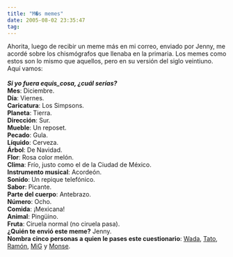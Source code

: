 ```yaml
---
title: "M�s memes"
date: 2005-08-02 23:35:47
tag: 
---
```

Ahorita, luego de recibir un meme más en mi correo, enviado por Jenny,
me acordé sobre los chismógrafos que llenaba en la primaria. Los memes
como estos son lo mismo que aquellos, pero en su versión del siglo
veintiuno. Aquí vamos:<br/><br/><strong><em>Si yo fuera equis_cosa, ¿cuál serías?</em></strong><br/><strong>Mes</strong>: Diciembre.<br/><strong>Día</strong>: Viernes.<br/><strong>Caricatura</strong>: Los Simpsons.<br/><strong>Planeta</strong>: Tierra.<br/><strong>Dirección</strong>: Sur.<br/><strong>Mueble</strong>: Un reposet.<br/><strong>Pecado</strong>: Gula.<br/><strong>Líquido</strong>: Cerveza.<br/><strong>Árbol</strong>: De Navidad.<br/><strong>Flor</strong>: Rosa color melón.<br/><strong>Clima</strong>: Frío, justo como el de la Ciudad de México.<br/><strong>Instrumento musical</strong>: Acordeón.<br/><strong>Sonido</strong>: Un repique telefónico.<br/><strong>Sabor</strong>: Picante.<br/><strong>Parte del cuerpo</strong>: Antebrazo.<br/><strong>Número</strong>: Ocho.<br/><strong>Comida</strong>: ¡Mexicana!<br/><strong>Animal</strong>: Pingüino.<br/><strong>Fruta</strong>: Ciruela normal (no ciruela pasa).<br/><strong>¿Quién te envió este meme?</strong> Jenny.<br/><strong>Nombra cinco personas a quien le pases este cuestionario</strong>: <a target="_blank" href="http://www.wada.com.mx">Wada</a>, <a target="_blank" href="http://blog.tacvbo.net">Tato</a>, <a target="_blank" href="http://www.ramoncarazo.net">Ramón</a>, <a target="_blank" href="http://www.mig-29.net">MiG</a> y <a target="_blank" href="http://monx-xter.blogspot.com">Monse</a>.<br/><br/><br/><br/>
